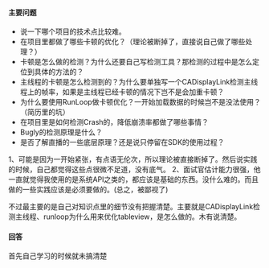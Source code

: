 #### 主要问题
* 说一下哪个项目的技术点比较难。
* 在项目里都做了哪些卡顿的优化？（理论被断掉了，直接说自己做了哪些处理？）
* 卡顿是怎么做的检测？为什么还要自己写检测工具？那检测的过程中是怎么定位到具体的方法的？
* 主线程的卡顿是怎么检测到的？为什么要单独写一个CADisplayLink检测主线程上的帧率，如果是主线程已经卡顿的情况下岂不是会加重卡顿？
* 为什么要使用RunLoop做卡顿优化？一开始加载数据的时候岂不是没法使用？（简历里的坑）
* 在项目里是如何检测Crash的，降低崩溃率都做了哪些事情？
* Bugly的检测原理是什么？
* 是否了解直播的一些底层原理？还是说只停留在SDK的使用过程？

1、可能是因为一开始紧张，有点语无伦次，所以理论被直接断掉了。然后说实践的时候，自己都觉得这些点很微不足道，没有底气。
2、面试官估计能力很强，他一直就觉得我使用的是系统API之类的，都应该是基础的东西。没什么难的。而且做的一些实践应该是必须要做的。(总之，被鄙视了)

不过最主要的是自己对知识点里的细节没有把握清楚。主要就是CADisplayLink检测主线程、runloop为什么用来优化tableview，是怎么做的。木有说清楚。

#### 回答
首先自己学习的时候就未搞清楚






